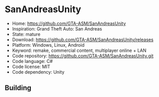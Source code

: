 # SanAndreasUnity

- Home: https://github.com/GTA-ASM/SanAndreasUnity
- Inspiration: Grand Theft Auto: San Andreas
- State: mature
- Download: https://github.com/GTA-ASM/SanAndreasUnity/releases
- Platform: Windows, Linux, Android
- Keyword: remake, commercial content, multiplayer online + LAN
- Code repository: https://github.com/GTA-ASM/SanAndreasUnity.git
- Code language: C#
- Code license: MIT
- Code dependency: Unity

## Building
